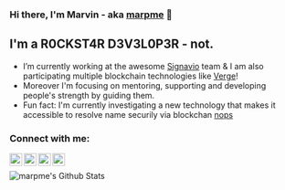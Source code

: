 ### Hi there, I'm Marvin - aka [marpme](https://github.com/marpme) 👋

## I'm a R0CKST4R D3V3L0P3R - not.

* I’m currently working at the awesome [Signavio](https://signavio.com/) team & I am also participating multiple blockchain technologies like [Verge](https://vergecurrency.com/)!
* Moreover I'm focusing on mentoring, supporting and developing people's strength by guiding them.
* Fun fact: I'm currently investigating a new technology that makes it accessible to resolve name securily via blockchan [nops](https://github.com/marpme/nops)

### Connect with me:

[<img align="left" alt="marpme | Twitter" width="22px" src="https://cdn.jsdelivr.net/npm/simple-icons@v3/icons/twitter.svg" />][twitter]
[<img align="left" alt="marpme | LinkedIn" width="22px" src="https://cdn.jsdelivr.net/npm/simple-icons@v3/icons/linkedin.svg" />][linkedin]
[<img align="left" alt="marpme | Medium" width="22px" src="https://cdn.jsdelivr.net/npm/simple-icons@v3/icons/medium.svg" />][medium]
[<img align="left" alt="marpme | Stackoverflow" width="22px" src="https://cdn.jsdelivr.net/npm/simple-icons@v3/icons/stackoverflow.svg" />][stackoverflow]
<br />

<img align="center" alt="marpme's Github Stats" src="https://github-readme-stats.vercel.app/api?username=marpme&show_icons=true&hide_border=true" />

[twitter]: https://twitter.com/thedarkmarpme
[linkedin]: https://www.linkedin.com/in/marvin-piekarek/
[medium]: https://medium.com/@marpme
[stackoverflow]: https://stackoverflow.com/users/4479618/marpme
